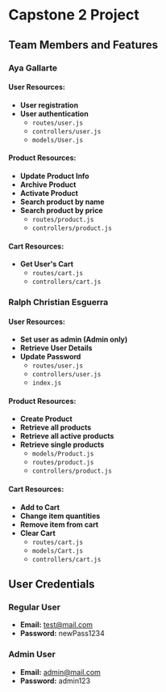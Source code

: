 # Capstone 2 Project

## Team Members and Features

### Aya Gallarte

#### User Resources:
- **User registration**
- **User authentication**
  - `routes/user.js`
  - `controllers/user.js`
  - `models/User.js`

#### Product Resources:
- **Update Product Info**
- **Archive Product**
- **Activate Product**
- **Search product by name**
- **Search product by price**
  - `routes/product.js`
  - `controllers/product.js`


#### Cart Resources:
- **Get User's Cart**
  - `routes/cart.js`
  - `controllers/cart.js`

### Ralph Christian Esguerra

#### User Resources:
- **Set user as admin (Admin only)**
- **Retrieve User Details**
- **Update Password**
  - `routes/user.js`
  - `controllers/user.js`
  - `index.js`

#### Product Resources:
- **Create Product**
- **Retrieve all products**
- **Retrieve all active products**
- **Retrieve single products**
  - `models/Product.js`
  - `routes/product.js`
  - `controllers/product.js`


#### Cart Resources:
- **Add to Cart**
- **Change item quantities**
- **Remove item from cart**
- **Clear Cart**
  - `routes/cart.js`
  - `models/Cart.js`
  - `controllers/cart.js`

## User Credentials

### Regular User
- **Email:** test@mail.com
- **Password:** newPass1234

### Admin User
- **Email:** admin@mail.com
- **Password:** admin123

